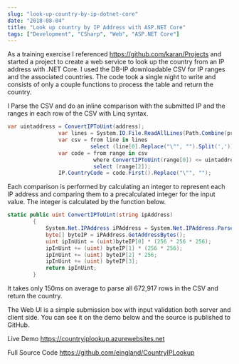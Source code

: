 ```yaml
---
slug: "look-up-country-by-ip-dotnet-core"
date: "2018-08-04"
title: "Look up country by IP Address with ASP.NET Core"
tags: ["Development", "CSharp", "Web", "ASP.NET Core"]
---
```


As a training exercise I referenced https://github.com/karan/Projects and started a project to create a web service to look up the country from an IP address with .NET Core. I used the DB-IP downloadable CSV for IP ranges and the associated countries. The code took a single night to write and consists of only a couple functions to process the table and return the country.

I Parse the CSV and do an inline comparison with the submitted IP and the ranges in each row of the CSV with Linq syntax.
```csharp
var uintaddress = ConvertIPToUint(address);
                var lines = System.IO.File.ReadAllLines(Path.Combine(projectRootFolder, "wwwroot/assets/dbip-country-2018-07.csv")).Select(a => a.Split(';'));
                var csv = from line in lines
                          select (line[0].Replace("\"", "").Split(',')).ToArray();
                var code = from range in csv
                           where ConvertIPToUint(range[0]) <= uintaddress && ConvertIPToUint(range[1]) >= uintaddress
                           select (range[2]);
                IP.CountryCode = code.First().Replace("\"", "");
```

Each comparison is performed by calculating an integer to represent each IP address and comparing them to a precalculated integer for the input value. The integer is calculated by the function below.
```csharp
static public uint ConvertIPToUint(string ipAddress)
        {
            System.Net.IPAddress iPAddress = System.Net.IPAddress.Parse(ipAddress);
            byte[] byteIP = iPAddress.GetAddressBytes();
            uint ipInUint = (uint)byteIP[0] * (256 * 256 * 256);
            ipInUint += (uint) byteIP[1] * (256 * 256);
            ipInUint += (uint) byteIP[2] * 256;
            ipInUint += (uint) byteIP[3];
            return ipInUint;
        }
```
It takes only 150ms on average to parse all 672,917 rows in the CSV and return the country.

The Web UI is a simple submission box with input validation both server and client side. You can see it on the demo below and the source is published to GitHub.

Live Demo
https://countryiplookup.azurewebsites.net

Full Source Code
https://github.com/eingland/CountryIPLookup